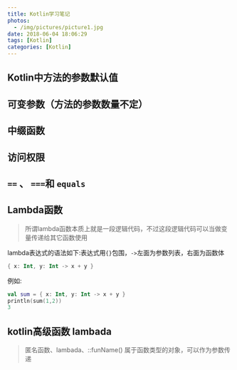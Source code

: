 ```yaml
---
title: Kotlin学习笔记
photos:
  - /img/pictures/picture1.jpg
date: 2018-06-04 18:06:29
tags: [Kotlin]
categories: [Kotlin]
---
```


> 

## Kotlin中方法的参数默认值


## 可变参数（方法的参数数量不定）

## 中缀函数

## 访问权限

## `==` 、 `===`和 `equals` 

## Lambda函数

> 所谓lambda函数本质上就是一段逻辑代码，不过这段逻辑代码可以当做变量传递给其它函数使用

lambda表达式的语法如下:表达式用`{}`包围，`->`左面为参数列表，右面为函数体

```kotlin
{ x: Int, y: Int -> x + y }
```
例如:

```kotlin
val sum = { x: Int, y: Int -> x + y }
println(sum(1,2))
3
```

## kotlin高级函数 lambada

> 匿名函数、lambada、::funName() 属于函数类型的对象，可以作为参数传递
